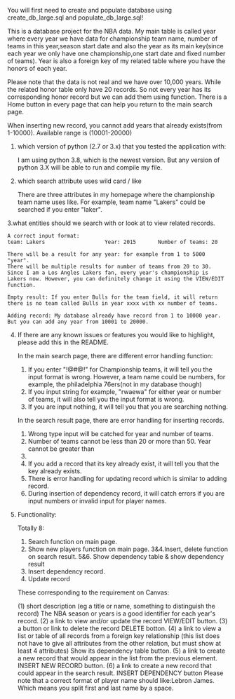 You will first need to create and populate database using create_db_large.sql and 
populate_db_large.sql!


This is a database project for the NBA data. My main table is called year where
every year we have data for championship team name, number of teams in this year,season start date and also the year as its main key(since each year we only have one championship,one start date and fixed number of teams). Year is also a foreign key of my related table where you have the honors of each year.

Please note that the data is not real and we have over 10,000 years. While the related 
honor table only have 20 records. So not every year has its corresponding honor record but we can add them using function. There is a Home button in every page that can help you return to the main search page. 

When inserting new record, you cannot add years that already exists(from 1-10000). Available range is (10001-20000)


1. which version of python (2.7 or 3.x) that you tested the application with:

   I am using python 3.8, which is the newest version. But any version of python 3.X will be able to run and compile my file.


2. which search attribute uses wild card / like

    There are three attributes in my homepage where the championship team name uses like.
    For example, team name "Lakers" could be searched if you enter "laker".


3.what entities should we search with or look at to view related records. 

    A correct input format: 
    team: Lakers                   Year: 2015       Number of teams: 20

	There will be a result for any year: for example from 1 to 5000 "year".
	There will be multiple results for number of teams from 20 to 30.
	Since I am a Los Angles Lakers fan, every year's championship is Lakers now. However, you can definitely change it using the VIEW/EDIT function.

	Empty result: If you enter Bulls for the team field, it will return there is no team called Bulls in year xxxx with xx number of teams. 

	Adding record: My database already have record from 1 to 10000 year. But you can add any year from 10001 to 20000.


4. If there are any known issues or features you would like to highlight, please add this in the README.  

	In the main search page, there are different error handling function:
	1. If you enter "!@#@!" for Championship teams, it will tell you the input format is wrong. However, a team name could be numbers, for example, the philadelphia 76ers(not in my database though)
	2. If you input string for example, "rwaewa" for either year or number of teams, it will also tell you the input format is wrong.
	3. If you are input nothing, it will tell you that you are searching nothing.

	In the search result page, there are error handling for inserting records.
	1. Wrong type input will be catched for year and number of teams.
	2. Number of teams cannot be less than 20 or more than 50. Year cannot be greater than
	20000.
	3. If you add a record that its key already exist, it will tell you that the key already exists.
	4. There is error handling for updating record which is similar to adding record.
	4. During insertion of dependency record, it will catch errors if you are input numbers or invalid input for player names.



5. Functionality:

	Totally 8:
	1. Search function on main page.
	2. Show new players function on main page.
	3&4.Insert, delete function on search result.
	5&6. Show dependency table & show dependency result
	7. Insert dependency record.
	8. Update record

	These corresponding to the requirement on Canvas:

	(1) short description (eg a title or name, something to distinguish the record)
	The NBA season or years is a good identifier for each year's record.
	(2) a link to view and/or update the record
	VIEW/EDIT button.
	(3) a button or link to delete the record
	DELETE botton.
	(4) a link to view a list or table of all records from a foreign key relationship (this list does not have to give all attributes from the other relation, but must show at least 4 attributes)
	Show its dependency table button.
	(5) a link to create a new record that would appear in the list from the previous element.
	INSERT NEW RECORD button.
	(6) a link to create a new record that could appear in the search result.
	INSERT DEPENDENCY button
	Please note that a correct format of player name should like:Lebron James.
	Which means you split first and last name by a space.
